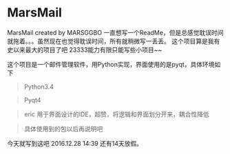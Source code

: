 # MarsMail
MarsMail created by MARSGGBO
一直想写一个ReadMe，但是总感觉耽误时间就拖着。。。虽然现在也觉得耽误时间，所有就稍微写一丢丢。
这个项目算是我有史以来最大的项目了吧
23333能力有限只能写些小项目~~

这个项目是一个邮件管理软件，用Python实现，界面使用的是pyqt，具体环境如下
> Python3.4

> Pyqt4

> eric 用于界面设计的IDE，超赞，将逻辑和界面划分开来，耦合性降低

> 具体使用到的包以后再说明吧


今天就写到这吧
2016.12.28 14:39 还有14天放假。
